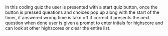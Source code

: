 In this coding quiz the user is presented with a start quiz button, once the button is pressed queations and choices pop up along with the start of the timer, if answered wrong time is takn off if correct it presents the next question when done user is given a prompt to enter initals for highscore and can look at other highscores or clear the entire list.